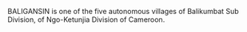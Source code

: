 BALIGANSIN is one of the five autonomous villages of Balikumbat Sub Division, of Ngo-Ketunjia Division of Cameroon.
